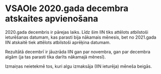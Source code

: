 # VSAOIe 2020.gada decembra atskaites apvienošana
2020.gada decembris ir pārejas laiks.
Līdz šim IIN tiks attēlots atbilstoši ieturēšanas datumam, kas parasti bija nākamais mēnesis,
bet no 2021.gada IIN atskaitē tiek attēlots atbilstoši aprēķina datumam.

Rezultātā decembrī ir jāuzrāda IIN gan par novembra, gan par decembra algām (ja tas parasti tika darīts nākamajā mēnesī).

Izmaiņas neietekmē tos, kuri algu izmaksāja (IIN ieturēja) mēneša beigās.
